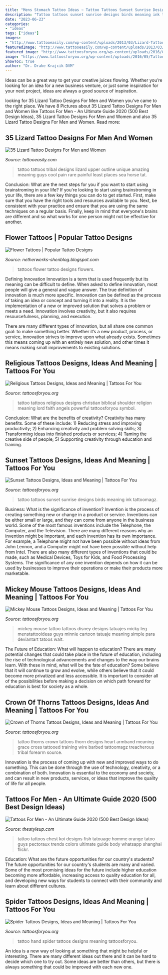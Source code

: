 ```yaml
---
title: "Mens Stomach Tattoo Ideas ~ Tattoo Tattoos Sunset Sunrise Designs Birds Meaning Ink Tattoomagz"
description: "Tattoo tattoos sunset sunrise designs birds meaning ink tattoomagz"
date: "2023-06-23"
categories:
- "ideas"
tags: ["ideas"]
images:
- "http://www.tattooeasily.com/wp-content/uploads/2013/03/Lizard-Tattoo-Designs-For-Men-and-Women-16.jpg"
featuredImage: "http://www.tattooeasily.com/wp-content/uploads/2013/03/Lizard-Tattoo-Designs-For-Men-and-Women-16.jpg"
featured_image: "http://www.tattoosforyou.org/wp-content/uploads/2016/03/Sunset-Tattoos-for-Men.jpg"
image: "https://www.tattoosforyou.org/wp-content/uploads/2016/05/Tattoos-of-Mickey-Mouse.jpg"
ShowToc: true
author: "Dr. Drake Krajcik DVM"
---
```



Ideas can be a great way to get your creative juices flowing. Whether you’re looking for an idea for a new business venture, or just some inspiration for your next project, ideas are always a good source of inspiration.

	

		
looking for 35 Lizard Tattoo Designs For Men and Women you've came to the right place. We have 8 Pictures about 35 Lizard Tattoo Designs For Men and Women like Tattoos For Men - An Ultimate Guide 2020 (500 Best Design Ideas), 35 Lizard Tattoo Designs For Men and Women and also 35 Lizard Tattoo Designs For Men and Women. Read more:
		
    
## 35 Lizard Tattoo Designs For Men And Women

<img loading=lazy src="http://www.tattooeasily.com/wp-content/uploads/2013/03/Lizard-Tattoo-Designs-For-Men-and-Women-16.jpg" onerror="this.onerror=null;this.src='https://tse1.mm.bing.net/th?id=OIP.MLzta3wjBNMuBcCWk_B0MgHaKt&amp;pid=15.1';" alt="35 Lizard Tattoo Designs For Men and Women">

_Source: tattooeasily.com_

>tattoo tattoos tribal designs lizard upper outline unique amazing meaning guys cool pain rare painful least places sea horse tat. 

	

Conclusion: What are the next steps for you if you want to start using brainstroming in your life?
If you're looking to start using brainstroming in your life, there are a few key things you can do to get started. First, make sure that you have the right tools and resources available to you. Next, be consistent with your practice and ensure that you are using the same techniques on a regular basis. Finally, keep in mind that everyone's brains are different and so what works for one person might not be effective for another.

    
## Flower Tattoos | Popular Tattoo Designs

<img loading=lazy src="http://1.bp.blogspot.com/-wUcrAZq50V8/UQZZGk8NIQI/AAAAAAAANu0/ehEADGOhKDw/s1600/Flowers_tattoo_221.jpg" onerror="this.onerror=null;this.src='https://tse3.mm.bing.net/th?id=OIP.3-mibfn04xFMfls0zuk55gHaLH&amp;pid=15.1';" alt="Flower Tattoos | Popular Tattoo Designs">

_Source: netherwerks-shenblog.blogspot.com_

>tattoos flower tattoo designs flowers. 

	

Defining Innovation
Innovation is a term that is used frequently but its meaning can be difficult to define. When asked to define innovation, most people will give a general and vague answer. The true definition of innovation is much more specific.
Innovation can be defined as the process of taking an idea or concept and turning it into a reality. It is the implementation of a new or improved solution that solves a problem or meets a need. Innovation involves creativity, but it also requires resourcefulness, planning, and execution.

There are many different types of innovation, but all share one common goal: to make something better. Whether it’s a new product, process, or service, innovation strives to improve upon what already exists. Sometimes this means coming up with an entirely new solution, and other times it means making small improvements to existing solutions.

    
## Religious Tattoos Designs, Ideas And Meaning | Tattoos For You

<img loading=lazy src="http://www.tattoosforyou.org/wp-content/uploads/2013/09/Religious-Tattoo-Designs-For-Men-764x1024.jpg" onerror="this.onerror=null;this.src='https://tse2.mm.bing.net/th?id=OIP.xOn1c8wnxqDBKsMxuWXgvgHaJ7&amp;pid=15.1';" alt="Religious Tattoos Designs, Ideas and Meaning | Tattoos For You">

_Source: tattoosforyou.org_

>tattoo tattoos religious designs christian biblical shoulder religion meaning lord faith angels powerful tattoosforyou symbol. 

	

Conclusion: What are the benefits of creativity?
Creativity has many benefits. Some of these include: 1) Reducing stress and improving productivity; 2) Enhancing creativity and problem solving skills; 3) Transforming ideas into finished products or services; 4) Taming the creative side of people; 5) Supporting creativity through education and training.

    
## Sunset Tattoos Designs, Ideas And Meaning | Tattoos For You

<img loading=lazy src="http://www.tattoosforyou.org/wp-content/uploads/2016/03/Sunset-Tattoos-for-Men.jpg" onerror="this.onerror=null;this.src='https://tse2.mm.bing.net/th?id=OIP.Ixfs6w9KaOUUPrwyndbgRQHaJ4&amp;pid=15.1';" alt="Sunset Tattoos Designs, Ideas and Meaning | Tattoos For You">

_Source: tattoosforyou.org_

>tattoo tattoos sunset sunrise designs birds meaning ink tattoomagz. 

	

Business: What is the significance of invention?
Invention is the process of creating something new or change in a product or service. Inventions can be either small or large, and they can come from anyone in the business world. Some of the most famous inventions include the Telephone, the Computer, and the Television. There are many different reasons why an invention might be important, and each invention has its own importance. For example, a Telephone might not have been possible without ideas from John Lennon, and a Computer might not have been possible without help from Intel. 
There are also many different types of inventions that could be made, such as Medical Devices, Toys for Kids, and Food Processing Systems. The significance of any one invention depends on how it can be used by businesses to improve their operations or make their products more marketable.

    
## Mickey Mouse Tattoos Designs, Ideas And Meaning | Tattoos For You

<img loading=lazy src="https://www.tattoosforyou.org/wp-content/uploads/2016/05/Tattoos-of-Mickey-Mouse.jpg" onerror="this.onerror=null;this.src='https://tse2.mm.bing.net/th?id=OIP.wsNhhyRRFbc_Xjg_0t1AYAHaJ6&amp;pid=15.1';" alt="Mickey Mouse Tattoos Designs, Ideas and Meaning | Tattoos For You">

_Source: tattoosforyou.org_

>mickey mouse tattoo tattoos disney designs tatuajes micky leg menstattooideas guys minnie cartoon tatuaje meaning simple para deviantart tatoos walt. 

	

The Future of Education: What will happen to education?
There are many potential changes that could take place in the future of education, including the rise of technological advancements and changes to the way our brains learn. With these in mind, what will be the fate of education? Some believe that it will continue to grow and evolve, while others believe that it could become more privatized and less accessible. It is important to consider all of the possibilities before making a decision on which path forward for education is best for society as a whole.

    
## Crown Of Thorns Tattoos Designs, Ideas And Meaning | Tattoos For You

<img loading=lazy src="https://www.tattoosforyou.org/wp-content/uploads/2016/03/Thorn-Crown-Tattoo.jpg" onerror="this.onerror=null;this.src='https://tse1.mm.bing.net/th?id=OIP.xoFSCFmvLE5TlOFKAEIBJAHaJ6&amp;pid=15.1';" alt="Crown of Thorns Tattoos Designs, Ideas and Meaning | Tattoos For You">

_Source: tattoosforyou.org_

>tattoo thorns crown tattoos thorn designs heart armband meaning grace cross tattooed training wire barbed tattoomagz treacherous tribal forearm source. 

	

Innovation is the process of coming up with new and improved ways to do something. This can be done through the use of technology, creativity, or a combination of both. Innovation is essential to the economy and society, and can result in new products, services, or ideas that improve the quality of life for all people.

    
## Tattoos For Men - An Ultimate Guide 2020 (500 Best Design Ideas)

<img loading=lazy src="https://thestyleup.com/wp-content/uploads/2015/09/Chest-Tattoos-for-Men-120.jpg" onerror="this.onerror=null;this.src='https://tse4.mm.bing.net/th?id=OIP.Ti1RppqYEdOyR8Cv7aj8dgHaLC&amp;pid=15.1';" alt="Tattoos For Men - An Ultimate Guide 2020 (500 Best Design Ideas)">

_Source: thestyleup.com_

>tattoo tattoos chest koi designs fish tatouage homme orange tatoo guys pectoraux trends colors ultimate guide body whatsapp shanghai flickr. 

	

Education: What are the future opportunities for our country's students?
The future opportunities for our country's students are many and varied. Some of the most promising ideas for the future include higher education becoming more affordable, increasing access to quality education for all, and developing new ways for students to connect with their community and learn about different cultures.

    
## Spider Tattoos Designs, Ideas And Meaning | Tattoos For You

<img loading=lazy src="http://www.tattoosforyou.org/wp-content/uploads/2013/11/Spider-Tattoos.jpg" onerror="this.onerror=null;this.src='https://tse4.mm.bing.net/th?id=OIP.S_0fqUYBJ1YtVYlJtfNi_wHaJ4&amp;pid=15.1';" alt="Spider Tattoos Designs, Ideas and Meaning | Tattoos For You">

_Source: tattoosforyou.org_

>tattoo hand spider tattoos designs meaning tattoosforyou. 

	

An idea is a new way of looking at something that might be helpful or interesting. There are many different ideas out there and it can be hard to decide which one to try out. Some ideas are better than others, but there is always something that could be improved with each new one.

